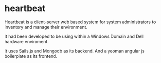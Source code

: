 heartbeat
=========

Heartbeat is a client-server web based system for system administrators to inventory and manage their environment.

It had been developed to be using within a Windows Domain and Dell hardware enviroment.

It uses Sails.js and Mongodb as its backend. And a yeoman angular js boilerplate as its frontend.

